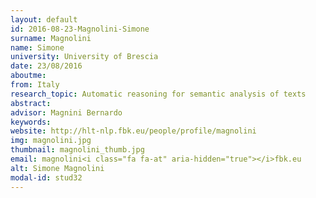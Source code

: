 ```yaml
---
layout: default 
id: 2016-08-23-Magnolini-Simone
surname: Magnolini
name: Simone
university: University of Brescia
date: 23/08/2016
aboutme: 
from: Italy
research_topic: Automatic reasoning for semantic analysis of texts
abstract: 
advisor: Magnini Bernardo
keywords: 
website: http://hlt-nlp.fbk.eu/people/profile/magnolini
img: magnolini.jpg
thumbnail: magnolini_thumb.jpg
email: magnolini<i class="fa fa-at" aria-hidden="true"></i>fbk.eu
alt: Simone Magnolini
modal-id: stud32
---
```

